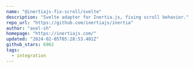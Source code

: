 ```yaml
---
name: "@inertiajs-fix-scroll/svelte"
description: "Svelte adapter for Inertia.js, fixing scroll behavior."
repo_url: "https://github.com/inertiajs/inertia"
author: "axel-sh"
homepage: "https://inertiajs.com/"
updated: "2024-02-05T05:28:53.401Z"
github_stars: 6962
tags: 
  - integration
---
```


